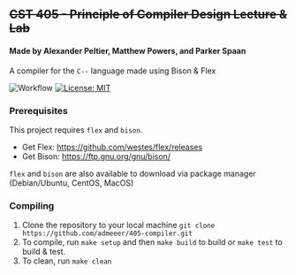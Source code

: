## ~~CST 405 - Principle of Compiler Design Lecture & Lab~~
#### Made by Alexander Peltier, Matthew Powers, and Parker Spaan

A compiler for the `C--` language made using Bison & Flex 

![Workflow](https://github.com/admeeer/405-compiler/actions/workflows/build_and_test.yml/badge.svg) [![License: MIT](https://img.shields.io/badge/License-MIT-yellow.svg)](https://opensource.org/licenses/MIT)

### Prerequisites

This project requires `flex` and `bison`. 
- Get Flex: https://github.com/westes/flex/releases
- Get Bison: https://ftp.gnu.org/gnu/bison/

`flex` and `bison` are also available to download via package manager (Debian/Ubuntu, CentOS, MacOS)

### Compiling

1. Clone the repository to your local machine `git clone https://github.com/admeeer/405-compiler.git`
2. To compile, run `make setup` and then `make build` to build or `make test` to build & test.
3. To clean, run `make clean`


